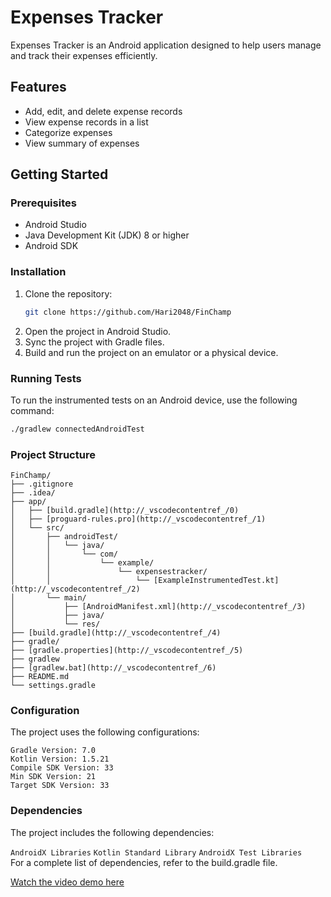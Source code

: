 # Expenses Tracker

Expenses Tracker is an Android application designed to help users manage and track their expenses efficiently.

## Features

- Add, edit, and delete expense records
- View expense records in a list
- Categorize expenses
- View summary of expenses

## Getting Started

### Prerequisites

- Android Studio
- Java Development Kit (JDK) 8 or higher
- Android SDK

### Installation

1. Clone the repository:
    ```sh
    git clone https://github.com/Hari2048/FinChamp
    ```
2. Open the project in Android Studio.
3. Sync the project with Gradle files.
4. Build and run the project on an emulator or a physical device.

### Running Tests

To run the instrumented tests on an Android device, use the following command:

```sh
./gradlew connectedAndroidTest
```

### Project Structure
```
FinChamp/
├── .gitignore
├── .idea/
├── app/
│   ├── [build.gradle](http://_vscodecontentref_/0)
│   ├── [proguard-rules.pro](http://_vscodecontentref_/1)
│   └── src/
│       ├── androidTest/
│       │   └── java/
│       │       └── com/
│       │           └── example/
│       │               └── expensestracker/
│       │                   └── [ExampleInstrumentedTest.kt](http://_vscodecontentref_/2)
│       └── main/
│           ├── [AndroidManifest.xml](http://_vscodecontentref_/3)
│           ├── java/
│           └── res/
├── [build.gradle](http://_vscodecontentref_/4)
├── gradle/
├── [gradle.properties](http://_vscodecontentref_/5)
├── gradlew
├── [gradlew.bat](http://_vscodecontentref_/6)
├── README.md
└── settings.gradle
```


### Configuration
The project uses the following configurations:
```
Gradle Version: 7.0
Kotlin Version: 1.5.21
Compile SDK Version: 33
Min SDK Version: 21
Target SDK Version: 33
```

### Dependencies
The project includes the following dependencies:

`AndroidX Libraries`
`Kotlin Standard Library`
`AndroidX Test Libraries`\
For a complete list of dependencies, refer to the build.gradle file.


[Watch the video demo here](https://drive.google.com/file/d/1xr9Ld6r3lZAIeQSBm7zUEOGoGzf8Zh53/view?usp=drive_link)
